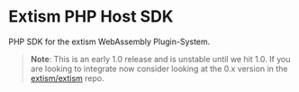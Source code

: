 # Extism PHP Host SDK

PHP SDK for the extism WebAssembly Plugin-System.

> **Note**: This is an early 1.0 release and is unstable until we hit 1.0. If you are looking to integrate now consider looking at the 0.x version in the [extism/extism](https://github.com/extism/extism/tree/main/php) repo.

